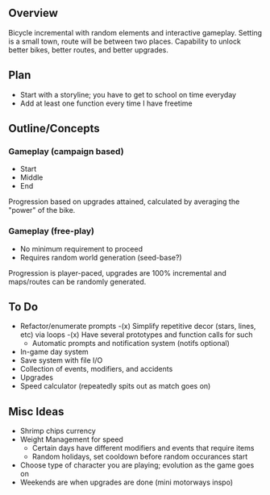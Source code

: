 ## Overview
Bicycle incremental with random elements and interactive gameplay.
Setting is a small town, route will be between two places. Capability to unlock better bikes, better routes, and better upgrades.


## Plan
+ Start with a storyline; you have to get to school on time everyday
+ Add at least one function every time I have freetime

## Outline/Concepts

### Gameplay (campaign based)
+ Start
+ Middle
+ End

Progression based on upgrades attained, calculated by averaging the "power" of the bike.

### Gameplay (free-play)
+ No minimum requirement to proceed
+ Requires random world generation (seed-base?)    

Progression is player-paced, upgrades are 100% incremental and maps/routes can be randomly generated. 

## To Do
- Refactor/enumerate prompts
    -(x) Simplify repetitive decor (stars, lines, etc) via loops
    -(x) Have several prototypes and function calls for such
    - Automatic prompts and notification system (notifs optional)
- In-game day system
- Save system with file I/O
- Collection of events, modifiers, and accidents
- Upgrades
- Speed calculator (repeatedly spits out as match goes on)


## Misc Ideas
- Shrimp chips currency
- Weight Management for speed
    - Certain days have different modifiers and events that require items
    - Random holidays, set cooldown before random occurances start
- Choose type of character you are playing; evolution as the game goes on
- Weekends are when upgrades are done (mini motorways inspo)